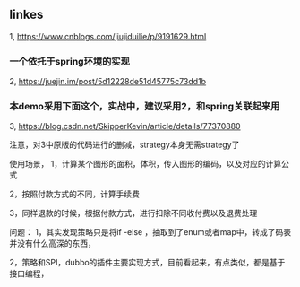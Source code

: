 
## linkes

1, https://www.cnblogs.com/jiujiduilie/p/9191629.html

### 一个依托于spring环境的实现
2, https://juejin.im/post/5d12228de51d45775c73dd1b

### 本demo采用下面这个，实战中，建议采用2，和spring关联起来用
3, https://blog.csdn.net/SkipperKevin/article/details/77370880

注意，对3中原版的代码进行的删减，strategy本身无需strategy了

使用场景，
1，计算某个图形的面积，体积，传入图形的编码，以及对应的计算公式

2，按照付款方式的不同，计算手续费

3，同样退款的时候，根据付款方式，进行扣除不同收付费以及退费处理

问题：
1，其实发现策略只是将if -else ，抽取到了enum或者map中，转成了码表
并没有什么高深的东西，

2，策略和SPI，dubbo的插件主要实现方式，目前看起来，有点类似，都是基于接口编程，


